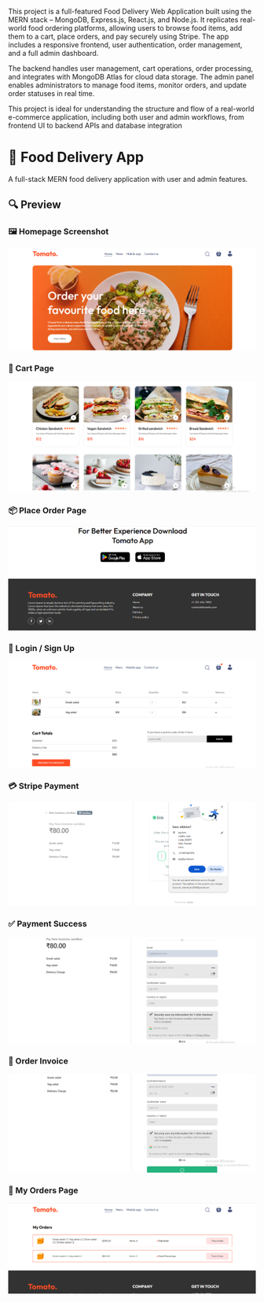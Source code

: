 This project is a full-featured Food Delivery Web Application built using the MERN stack – MongoDB, Express.js, React.js, and Node.js. It replicates real-world food ordering platforms, allowing users to browse food items, add them to a cart, place orders, and pay securely using Stripe. The app includes a responsive frontend, user authentication, order management, and a full admin dashboard.

The backend handles user management, cart operations, order processing, and integrates with MongoDB Atlas for cloud data storage. The admin panel enables administrators to manage food items, monitor orders, and update order statuses in real time.

This project is ideal for understanding the structure and flow of a real-world e-commerce application, including both user and admin workflows, from frontend UI to backend APIs and database integration
# 🍔 Food Delivery App

A full-stack MERN food delivery application with user and admin features.

## 🔍 Preview

### 🖼️ Homepage Screenshot  
![Homepage](https://github.com/Utkarsh204/food-delivery/blob/fd58a923926f77e08be402935af21a6384d5f1d7/Screenshot%20(86).png?raw=true)

### 🛒 Cart Page  
![Cart](https://github.com/Utkarsh204/food-delivery/blob/851d6ffaad35b19caa536aaa43b593b56329cb4e/Screenshot%20(89).png?raw=true)

### 📦 Place Order Page  
![Place Order](https://github.com/Utkarsh204/food-delivery/blob/851d6ffaad35b19caa536aaa43b593b56329cb4e/Screenshot%20(90).png?raw=true)

### 🔐 Login / Sign Up  
![Auth](https://github.com/Utkarsh204/food-delivery/blob/851d6ffaad35b19caa536aaa43b593b56329cb4e/Screenshot%20(91).png?raw=true)

### 💳 Stripe Payment  
![Stripe Payment](https://github.com/Utkarsh204/food-delivery/blob/851d6ffaad35b19caa536aaa43b593b56329cb4e/Screenshot%20(93).png?raw=true)

### ✅ Payment Success  
![Payment Success](https://github.com/Utkarsh204/food-delivery/blob/851d6ffaad35b19caa536aaa43b593b56329cb4e/Screenshot%20(94).png?raw=true)

### 🧾 Order Invoice  
![Order Invoice](https://github.com/Utkarsh204/food-delivery/blob/851d6ffaad35b19caa536aaa43b593b56329cb4e/Screenshot%20(95).png?raw=true)

### 📃 My Orders Page  
![My Orders](https://github.com/Utkarsh204/food-delivery/blob/851d6ffaad35b19caa536aaa43b593b56329cb4e/Screenshot%20(96).png?raw=true)

